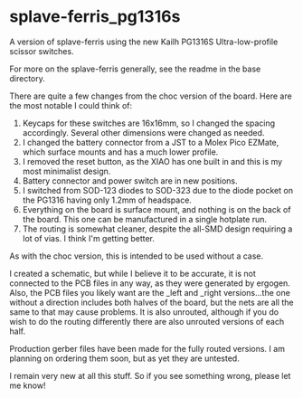 # splave-ferris_pg1316s
A version of splave-ferris using the new Kailh PG1316S Ultra-low-profile scissor switches.

For more on the splave-ferris generally, see the readme in the base directory.

There are quite a few changes from the choc version of the board. Here are the most notable I could think of:

1. Keycaps for these switches are 16x16mm, so I changed the spacing accordingly. Several other dimensions were changed as needed.
2. I changed the battery connector from a JST to a Molex Pico EZMate, which surface mounts and has a much lower profile.
3. I removed the reset button, as the XIAO has one built in and this is my most minimalist design.
4. Battery connector and power switch are in new positions.
5. I switched from SOD-123 diodes to SOD-323 due to the diode pocket on the PG1316 having only 1.2mm of headspace.
6. Everything on the board is surface mount, and nothing is on the back of the board. This one can be manufactured in a single hotplate run.
7. The routing is somewhat cleaner, despite the all-SMD design requiring a lot of vias. I think I'm getting better.

As with the choc version, this is intended to be used without a case.

I created a schematic, but while I believe it to be accurate, it is not connected to the PCB files in any way, as they were generated by ergogen. Also, the PCB files you likely want are the _left and _right versions...the one without a direction includes both halves of the board, but the nets are all the same to that may cause problems. It is also unrouted, although if you do wish to do the routing differently there are also unrouted versions of each half.

Production gerber files have been made for the fully routed versions. I am planning on ordering them soon, but as yet they are untested.



I remain very new at all this stuff. So if you see something wrong, please let me know!

